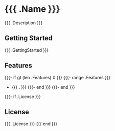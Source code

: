 # {{{ .Name }}}

{{{ .Description }}}

## Getting Started

{{{ .GettingStarted }}}

## Features

{{{- if gt (len .Features) 0 }}}
{{{- range .Features }}}

- {{{ . }}}
{{{- end }}}
{{{- end }}}

{{{- if .License }}}

## License

{{{ .License }}}
{{{ end }}}
